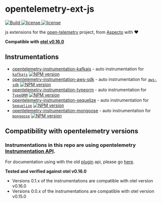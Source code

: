 # opentelemetry-ext-js

<p>
    <a href="https://github.com/aspecto-io/opentelemetry-ext-js/actions?query=workflow%3ABuild">
        <img alt="Build" src="https://github.com/aspecto-io/opentelemetry-ext-js/workflows/Build/badge.svg">
    </a>
    <a href="https://github.com/aspecto-io/opentelemetry-ext-js/blob/master/LICENSE">
        <img alt="license" src="https://img.shields.io/badge/license-Apache_2.0-green.svg?">
    </a>    
        <a href="http://makeapullrequest.com">
        <img alt="license" src="https://img.shields.io/badge/PRs-welcome-brightgreen.svg">
    </a>    
</p>

js extensions for the [open-telemetry](https://opentelemetry.io/) project, from [Aspecto](https://www.aspecto.io/) with :heart:

**Compatible with [otel v0.16.0](https://github.com/open-telemetry/opentelemetry-js/releases/tag/v0.16.0)**
## Instrumentations
- [opentelemetry-instrumentation-kafkajs](./packages/instrumentation-kafkajs) - auto instrumentation for [`kafkajs`](https://kafka.js.org) [![NPM version](https://img.shields.io/npm/v/opentelemetry-instrumentation-kafkajs.svg)](https://www.npmjs.com/package/opentelemetry-instrumentation-kafkajs)
- [opentelemetry-instrumentation-aws-sdk](./packages/instrumentation-aws-sdk) - auto instrumentation for [`aws-sdk`](https://docs.aws.amazon.com/AWSJavaScriptSDK/latest/) [![NPM version](https://img.shields.io/npm/v/opentelemetry-instrumentation-aws-sdk.svg)](https://www.npmjs.com/package/opentelemetry-instrumentation-aws-sdk)
- [opentelemetry-instrumentation-typeorm](./packages/instrumentation-typeorm) - auto instrumentation for [`TypeORM`](https://typeorm.io/) [![NPM version](https://img.shields.io/npm/v/opentelemetry-instrumentation-typeorm.svg)](https://www.npmjs.com/package/opentelemetry-instrumentation-typeorm)
- [opentelemetry-instrumentation-sequelize](./packages/instrumentation-sequelize) - auto instrumentation for [`Sequelize`](https://sequelize.org/) 
[![NPM version](https://img.shields.io/npm/v/opentelemetry-instrumentation-sequelize.svg)](https://www.npmjs.com/package/opentelemetry-instrumentation-sequelize)
- [opentelemetry-instrumentation-mongoose](./packages/instrumentation-mongoose) - auto instrumentation for [`mongoose`](https://mongoosejs.com/) 
[![NPM version](https://img.shields.io/npm/v/opentelemetry-instrumentation-mongoose.svg)](https://www.npmjs.com/package/opentelemetry-instrumentation-mongoose)

## Compatibility with opentelemetry versions
### Instrumentations in this repo are using opentelemetry [Instrumentation API](https://github.com/open-telemetry/opentelemetry-js/tree/main/packages/opentelemetry-instrumentation).
For documentation using with the old [plugin](https://github.com/open-telemetry/opentelemetry-js/blob/main/packages/opentelemetry-core/src/trace/Plugin.ts) api, please go [here](https://github.com/aspecto-io/opentelemetry-ext-js/tree/4393fff108c477d05ecd02dd7d9552ea1d482853).

**Tested and verified against otel v0.16.0**
- Versions 0.1.x of the instrumentations are compatible with otel version v0.16.0
- Versions 0.0.x of the instrumentations are compatible with otel version v0.15.0